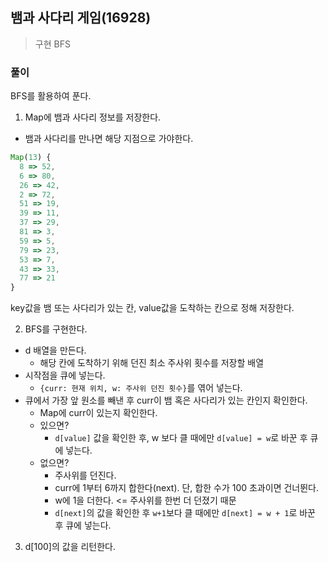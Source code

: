 ## 뱀과 사다리 게임(16928)

> 구현
> BFS

### 풀이

BFS를 활용하여 푼다.

1. Map에 뱀과 사다리 정보를 저장한다.

- 뱀과 사다리를 만나면 해당 지점으로 가야한다.

```js
Map(13) {
  8 => 52,
  6 => 80,
  26 => 42,
  2 => 72,
  51 => 19,
  39 => 11,
  37 => 29,
  81 => 3,
  59 => 5,
  79 => 23,
  53 => 7,
  43 => 33,
  77 => 21
}
```

key값을 뱀 또는 사다리가 있는 칸, value값을 도착하는 칸으로 정해 저장한다.

2. BFS를 구현한다.

- d 배열을 만든다.
  - 해당 칸에 도착하기 위해 던진 최소 주사위 횟수를 저장할 배열
- 시작점을 큐에 넣는다.
  - `{curr: 현재 위치, w: 주사위 던진 횟수}`를 엮어 넣는다.
- 큐에서 가장 앞 원소를 빼낸 후 curr이 뱀 혹은 사다리가 있는 칸인지 확인한다.
  - Map에 curr이 있는지 확인한다.
  - 있으면?
    - `d[value]` 값을 확인한 후, w 보다 클 때에만 `d[value] = w`로 바꾼 후 큐에 넣는다.
  - 없으면?
    - 주사위를 던진다.
    - curr에 1부터 6까지 합한다(next). 단, 합한 수가 100 초과이면 건너뛴다.
    - w에 1을 더한다. <= 주사위를 한번 더 던졌기 때문
    - `d[next]`의 값을 확인한 후 `w+1`보다 클 때에만 `d[next] = w + 1`로 바꾼 후 큐에 넣는다.

3. d[100]의 값을 리턴한다.
